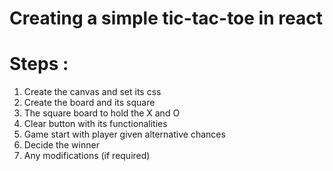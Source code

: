 # Creating a simple tic-tac-toe in react
# Steps :
1) Create the canvas and set its css
2) Create the board and its square
3) The square board to hold the X and O
4) Clear button with its functionalities
5) Game start with player given alternative chances
6) Decide the winner
7) Any modifications (if required)